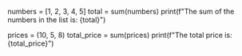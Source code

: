 numbers = [1, 2, 3, 4, 5]
total = sum(numbers)
print(f"The sum of the numbers in the list is: {total}")

prices = (10, 5, 8)
total_price = sum(prices)
print(f"The total price is: {total_price}")
